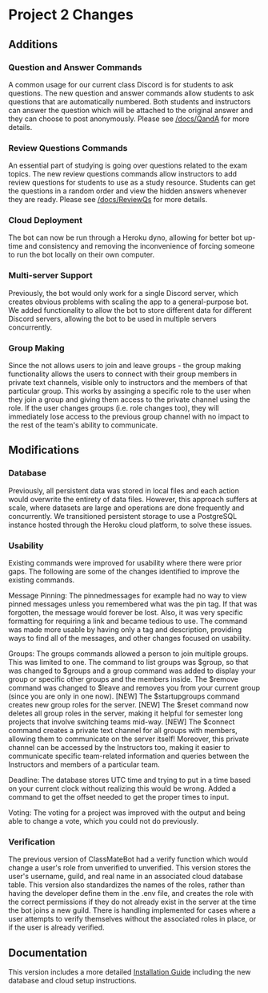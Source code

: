 # Project 2 Changes
## Additions
### Question and Answer Commands
A common usage for our current class Discord is for students to ask questions. The new question and answer commands allow students to ask questions that are automatically numbered. Both students and instructors can answer the question which will be attached to the original answer and they can choose to post anonymously. Please see [/docs/QandA](https://github.com/SE21-Team2/ClassMateBot/blob/main/docs/QandA) for more details.

### Review Questions Commands
An essential part of studying is going over questions related to the exam topics. The new review questions commands allow instructors to add review questions for students to use as a study resource. Students can get the questions in a random order and view the hidden answers whenever they are ready. Please see [/docs/ReviewQs](https://github.com/SE21-Team2/ClassMateBot/blob/main/docs/ReviewQs) for more details.

### Cloud Deployment
The bot can now be run through a Heroku dyno, allowing for better bot up-time and consistency and removing the inconvenience of forcing someone to run the bot locally on their own computer.

### Multi-server Support
Previously, the bot would only work for a single Discord server, which creates obvious problems with scaling the app to a general-purpose bot. We added functionality to allow the bot to store different data for different Discord servers, allowing the bot to be used in multiple servers concurrently.

### Group Making
Since the not allows users to join and leave groups - the group making functionality allows the users to connect with their group members in private text channels, visible only to instructors and the members of that particular group. This works by assinging a specific role to the user when they join a group and giving them access to the private channel using the role. If the user changes groups (i.e. role changes too), they will immediately lose access to the previous group channel with no impact to the rest of the team's ability to communicate.

## Modifications

### Database
Previously, all persistent data was stored in local files and each action would overwrite the entirety of data files. However, this approach suffers at scale, where datasets are large and operations are done frequently and concurrently. We transitioned persistent storage to use a PostgreSQL instance hosted through the Heroku cloud platform, to solve these issues.

### Usability
Existing commands were improved for usability where there were prior gaps. The following are some of the changes identified to improve the existing commands.

Message Pinning: The pinnedmessages for example had no way to view pinned messages unless you remembered what was the pin tag. If that was forgotten, the message would forever be lost. Also, it was very specific formatting for requiring a link and became tedious to use. The command was made more usable by having only a tag and description, providing ways to find all of the messages, and other changes focused on usability.

Groups: The groups commands allowed a person to join multiple groups. This was limited to one. The command to list groups was $group, so that was changed to $groups and a group command was added to display your group or specific other groups and the members inside. The $remove command was changed to $leave and removes you from your current group (since you are only in one now). [NEW] The $startupgroups command creates new group roles for the server. [NEW] The $reset command now deletes all group roles in the server, making it helpful for semester long projects that involve switching teams mid-way. [NEW] The $connect command creates a private text channel for all groups with members, allowing them to communicate on the server itself! Moreover, this private channel can be accessed by the Instructors too, making it easier to communicate specific team-related information and queries between the Instructors and members of a particular team.

Deadline: The database stores UTC time and trying to put in a time based on your current clock without realizing this would be wrong. Added a command to get the offset needed to get the proper times to input.

Voting: The voting for a project was improved with the output and being able to change a vote, which you could not do previously.

### Verification
The previous version of ClassMateBot had a verify function which would change a user's role from unverified to unverified. This version stores the user's username, guild, and real name in an associated cloud database table. This version also standardizes the names of the roles, rather than having the developer define them in the .env file, and creates the role with the correct permissions if they do not already exist in the server at the time the bot joins a new guild. There is handling implemented for cases where a user attempts to verify themselves without the associated roles in place, or if the user is already verified.

## Documentation
This version includes a more detailed [Installation Guide](https://github.com/SE21-Team2/ClassMateBot/blob/main/docs/installation.md) including the new database and cloud setup instructions.

